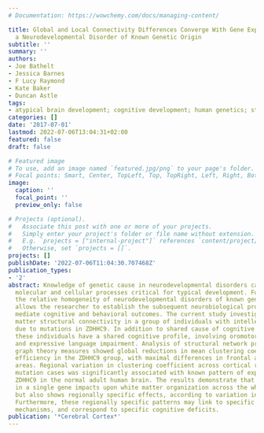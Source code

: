 ```yaml
---
# Documentation: https://wowchemy.com/docs/managing-content/

title: Global and Local Connectivity Differences Converge With Gene Expression in
  a Neurodevelopmental Disorder of Known Genetic Origin
subtitle: ''
summary: ''
authors:
- Joe Bathelt
- Jessica Barnes
- F Lucy Raymond
- Kate Baker
- Duncan Astle
tags:
- atypical brain development; cognitive development; human genetics; structural connectome
categories: []
date: '2017-07-01'
lastmod: 2022-07-06T13:04:31+02:00
featured: false
draft: false

# Featured image
# To use, add an image named `featured.jpg/png` to your page's folder.
# Focal points: Smart, Center, TopLeft, Top, TopRight, Left, Right, BottomLeft, Bottom, BottomRight.
image:
  caption: ''
  focal_point: ''
  preview_only: false

# Projects (optional).
#   Associate this post with one or more of your projects.
#   Simply enter your project's folder or file name without extension.
#   E.g. `projects = ["internal-project"]` references `content/project/deep-learning/index.md`.
#   Otherwise, set `projects = []`.
projects: []
publishDate: '2022-07-06T11:04:30.707468Z'
publication_types:
- '2'
abstract: Knowledge of genetic cause in neurodevelopmental disorders can highlight
  molecular and cellular processes critical for typical development. Furthermore,
  the relative homogeneity of neurodevelopmental disorders of known genetic origin
  allows the researcher to establish the subsequent neurobiological processes that
  mediate cognitive and behavioral outcomes. The current study investigated white
  matter structural connectivity in a group of individuals with intellectual disability
  due to mutations in ZDHHC9. In addition to shared cause of cognitive impairment,
  these individuals have a shared cognitive profile, involving oromotor control difficulties
  and expressive language impairment. Analysis of structural network properties using
  graph theory measures showed global reductions in mean clustering coefficient and
  efficiency in the ZDHHC9 group, with maximal differences in frontal and parietal
  areas. Regional variation in clustering coefficient across cortical regions in ZDHHC9
  mutation cases was significantly associated with known pattern of expression of
  ZDHHC9 in the normal adult human brain. The results demonstrate that a mutation
  in a single gene impacts upon white matter organization across the whole-brain,
  but also shows regionally specific effects, according to variation in gene expression.
  Furthermore, these regionally specific patterns may link to specific developmental
  mechanisms, and correspond to specific cognitive deficits.
publication: '*Cerebral Cortex*'
---
```

